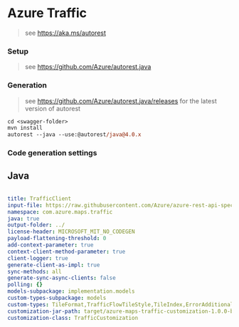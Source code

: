 # Azure Traffic

> see https://aka.ms/autorest

### Setup
> see https://github.com/Azure/autorest.java

### Generation
> see https://github.com/Azure/autorest.java/releases for the latest version of autorest
```ps
cd <swagger-folder>
mvn install
autorest --java --use:@autorest/java@4.0.x
```

### Code generation settings

## Java

``` yaml

title: TrafficClient
input-file: https://raw.githubusercontent.com/Azure/azure-rest-api-specs/main/specification/maps/data-plane/Traffic/preview/1.0/traffic.json
namespace: com.azure.maps.traffic
java: true
output-folder: ../
license-header: MICROSOFT_MIT_NO_CODEGEN
payload-flattening-threshold: 0
add-context-parameter: true
context-client-method-parameter: true
client-logger: true
generate-client-as-impl: true
sync-methods: all
generate-sync-async-clients: false
polling: {}
models-subpackage: implementation.models
custom-types-subpackage: models
custom-types: TileFormat,TrafficFlowTileStyle,TileIndex,ErrorAdditionalInfo,ErrorDetail,ErrorResponse,ErrorResponseException,DelayMagnitude,IconCategory,IncidentDetailStyle,IncidentGeometryType,ProjectionStandard,SpeedUnit,TileFormat,TrafficFlowSegmentStyle,TrafficFlowTileStyle,TrafficIncidentTileStyle,TrafficIncidentPointOfInterest,TrafficFlowSegmentData,TrafficFlowSegmentDataFlowSegmentData,TrafficFlowSegmentDataFlowSegmentDataCoordinates,TrafficIncidentViewport,TrafficIncidentViewportViewpResp,TrafficState,Point,TrafficIncidentDetail,TrafficIncidentDetailTm
customization-jar-path: target/azure-maps-traffic-customization-1.0.0-beta.1.jar
customization-class: TrafficCustomization
```